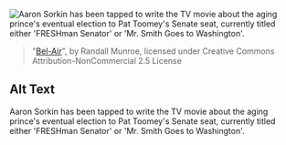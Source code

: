 ![Aaron Sorkin has been tapped to write the TV movie about the aging prince's eventual election to Pat Toomey's Senate seat, currently titled either 'FRESHman Senator' or 'Mr. Smith Goes to Washington'.](https://imgs.xkcd.com/comics/bel_air.png)
> "[Bel-Air](https://xkcd.com/1059/)", by Randall Munroe, licensed under Creative Commons Attribution-NonCommercial 2.5 License

## Alt Text
Aaron Sorkin has been tapped to write the TV movie about the aging prince's eventual election to Pat Toomey's Senate seat, currently titled either 'FRESHman Senator' or 'Mr. Smith Goes to Washington'.
